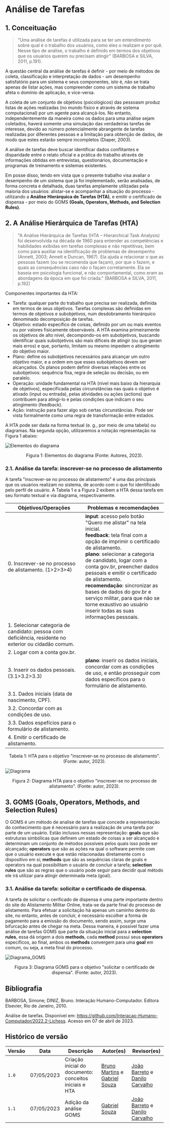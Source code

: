 # Análise de Tarefas

## 1. Conceituação
>"Uma análise de tarefas é utilizada para se ter um entendimento sobre qual é o trabalho dos usuários, como eles o realizam e por quê. Nesse tipo de análise, o trabalho é definido em termos dos objetivos que os usuários querem ou precisam atingir" (BARBOSA e SILVA, 2011, p.191).

A questão central da análise de tarefas é definir - por meio de métodos de coleta, classificação e interpretação de dados - um desempenho satisfatório para um sistema e seus componentes, isto é, não se trata apenas de listar ações, mas compreender como um sistema de trabalho afeta o domínio de aplicação, e vice-versa.

A coleta de um conjunto de objetivos (psicológicos) das pessoasm produz listas de ações realizadas (no mundo físico e através de sistema computacional) por um agente para alcançá-los. No entanto, independentemente da maneira como os dados para uma análise sejam coletados, haverá somente uma simulação das verdadeiras tarefas de interesse, devido ao número potencialmente abrangente de tarefas realizadas por diferentes pessoas e a limitação para obtenção de dados, de modo que estes estarão sempre incompletos (Diaper, 2003).

A análise de tarefas deve buscar identificar dados conflitantes e disparidade entre o relato oficial e a prática do trabalho através de informações obtidas em entrevistas, questionários, documentação e programas de treinamento e sistemas existentes.

Em posse disso, tendo em vista que o presente trabalho visa avaliar o desempenho de um sistema que já foi implementado, serão analisadas, de forma concreta e detalhada, duas tarefas amplamente utilizadas pela maioria dos usuários: alistar-se e acompanhar a situação do processo - utilizando a **Análise Hierárquica de Tarefas (HTA)**, e emitir o certificado de dispensa - por meio do GOMS **(Goals, Operators, Methods, and Selection Rules)**.

## 2. A Análise Hierárquica de Tarefas (HTA)
>"A Análise Hierárquica de Tarefas (HTA – Hierarchical Task Analysis) foi desenvolvida na década de 1960 para entender as competências e habilidades exibidas em tarefas complexas e não repetitivas, bem como para auxiliar na identificação de problemas de desempenho (Annett, 2003; Annett e Duncan, 1967). Ela ajuda a relacionar o que as pessoas fazem (ou se recomenda que façam), por que o fazem, e quais as consequências caso não o façam corretamente. Ela se baseia em psicologia funcional, e não comportamental, como eram as abordagens da época em que foi criada." (BARBOSA e SILVA, 2011, p.192)

Componentes importantes da HTA:

- Tarefa: qualquer parte do trabalho que precisa ser realizada, definida em termos de seus objetivos. Tarefas complexas são definidas em termos de objetivos e subobjetivos, num desdobramento hierárquico denominado decomposição de tarefas.
- Objetivo: estado específico de coisas, definido por um ou mais eventos ou por valores fisicamente observáveis. A HTA examina primeiramente os objetivos de alto nível, decompondo-os em subobjetivos, buscando identificar quais subobjetivos são mais difíceis de atingir (ou que geram mais erros) e que, portanto, limitam ou mesmo impedem o atingimento do objetivo maior.
- Plano: define os subobjetivos necessários para alcançar um outro objetivo maior, e a ordem em que esses subobjetivos devem ser alcançados. Os planos podem definir diversas relações entre os subobjetivos: sequência fixa, regra de seleção ou decisão, ou em paralelo.
- Operação: unidade fundamental na HTA (nível mais baixo da hierarquia de objetivos), especificada pelas circunstâncias nas quais o objetivo é ativado (input ou entrada), pelas atividades ou ações (actions) que contribuem para atingi-lo e pelas condições que indicam o seu atingimento (feedback).
- Ação: instrução para fazer algo sob certas circunstâncias. Pode ser vista formalmente como uma regra de transformação entre estados.

A HTA pode ser dada na forma textual (e. g., por meio de uma tabela) ou diagramas. Na segunda opção, utilizaremos a notação representação na Figura 1 abaixo:

![Elementos do diagrama](../img/requisitos/hta.png)

<div style="text-align: center">
<p> Figura 1: Elementos do diagrama (Fonte: Autores, 2023).</p>
</div>

### 2.1. Análise da tarefa: inscrever-se no processo de alistamento

A tarefa "inscrever-se no processo de alistamento" é uma das principais que os usuários realizam no sistema, de acordo com o que foi identificado pelo perfil de usuário. A Tabela 1 e a Figura 2 exibem a HTA dessa tarefa em seu formato textual e via diagrama, respectivamente.

| Objetivos/Operações | Problemas e recomendações |
| - | - |
| 0. Inscrever-se no processo de alistamento. (1>2>3>4) | **input**: acesso pelo botão "Quero me alistar" na tela inicial.<br>**feedback**: tela final com a opção de imprimir o certificado de alistamento.<br> **plano**: selecionar a categoria de candidato, logar com a conta gov.br, preencher dados pessoais e emitir o certificado de alistamento.<br>**recomendação**: sincronizar as bases de dados do gov.br e serviço militar, para que não se torne exaustivo ao usuário inserir todas as suas informações pessoais. |
| 1. Selecionar categoria de candidato: pessoa com deficiência, residente no exterior ou cidadão comum. | |
| 2. Logar com a conta gov.br. | |
| 3. Inserir os dados pessoais. (3.1>3.2>3.3) | **plano**: inserir os dados iniciais, concordar com as condições de uso, e então prosseguir com dados específicos para o formulário de alistamento. |
| 3.1. Dados iniciais (data de nascimento, CPF). | |
| 3.2. Concordar com as condições de uso. | |
| 3.3. Dados espefícios para o formulário de alistamento. | |
| 4. Emitir o certificado de alistamento. | |
<div style="text-align: center">
<p> Tabela 1: HTA para o objetivo "inscrever-se no processo de alistamento". (Fonte: autor, 2023).</p>
</div>

![Diagrama](../img/requisitos/diagrama.png)
<div style="text-align: center">
<p> Figura 2: Diagrama HTA para o objetivo "inscrever-se no processo de alistamento". (Fonte: autor, 2023).</p>
</div>

## 3. GOMS (Goals, Operators, Methods, and Selection Rules)
O GOMS é um método de analise de tarefas que concede a representação do conhecimento que é necessário para a realização de uma tarefa por parte de um usuário. Estão inclusos nessas representação: <b>goals</b> que são estruturas simbólicas que definem um estado de coisas a ser alcançado e determinam um conjunto de métodos possíveis pelos quais isso pode ser alcançado; <b>operators</b> que são as ações na qual o software permite com que o usuário execute e que estão relacionadas diretamente com o dispositivo em si; <b>methods</b> que são as sequências claras de goals e operators na qual possibilitam o usuário de concluir a tarefa; <b>selection rules</b> que são as regras que o usuário pode seguir para decidir qual método ele irá utilizar para atingir determinada meta (goal).

### 3.1. Análise da tarefa: solicitar o certificado de dispensa.
A tarefa de solicitar o cerificado de dispensa é uma parte importante dentro do site do Alistamento Militar Online, trata-se da parte final do processo de alistamento. Para efetuar a solicitação há apenas um caminho dentro do site, no entanto, antes de concluir, é necessário escolher a forma de pagamento para a emissão do documento, sendo assim, surge uma bifurcação antes de chegar na meta. Dessa maneira, é possível fazer uma análise de tarefas GOMS que parte da situação inicial para a <b>selection rules</b>, essa dá origem a dois <b>methods</b>, cada <b>method</b> possui seus <b>operators</b> específicos, ao final, ambos os <b>methods</b> convergem para uma <b>goal</b> em comum, ou seja, a meta final do processo.

![Diagrama_GOMS](../img/requisitos/Diagrama-GOMS.png)
<div style="text-align: center">
<p>Figura 3: Diagrama GOMS para o objetivo "solicitar o certificado de dispensa". (Fonte: autor, 2023).</p>  
</div>

## Bibliografia
BARBOSA, Simone; DINIZ, Bruno. Interação Humano-Computador. Editora Elsevier, Rio de Janeiro, 2010.

Análise de tarefas. Disponível em: <https://github.com/Interacao-Humano-Computador/2022.2-Lichess>. Acesso em 07 de abril de 2023. 


## Histórico de versão
| Versão | Data | Descrição | Autor(es) | Revisor(es) |
| --- | --- | --- | --- | --- |
|  `1.0`   | 07/05/2023 | Criação inicial do documento: conceitos iniciais e HTA | [Bruno Martins](https://github.com/gitbmvb) e [Gabriel Souza](https://github.com/GabrielMS00) | [João Barreto](https://github.com/JoaoBarreto03) e [Danilo Carvalho](https://github.com/Danilo-Carvalho-Antunes) |
|  `1.1`   | 07/05/2023 | Adição da análise GOMS | [Gabriel Souza](https://github.com/GabrielMS00) | [João Barreto](https://github.com/JoaoBarreto03) e [Danilo Carvalho](https://github.com/Danilo-Carvalho-Antunes) |
